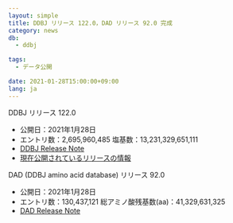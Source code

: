 ```yaml
---
layout: simple
title: DDBJ リリース 122.0，DAD リリース 92.0 完成
category: news
db:
  - ddbj

tags:
  - データ公開

date: 2021-01-28T15:00:00+09:00
lang: ja
---
```


<p><span class="bold">DDBJ リリース 122.0</span><ul class="bottom_space"><li><span class="bold">公開日：</span>2021年1月28日</li><li><span class="bold">エントリ数：</span>2,695,960,485 <span class="bold">塩基数：</span>13,231,329,651,111</li><li><a href="https://ddbj.nig.ac.jp/public/ddbj_database/release_note_archive/ddbj/ddbjrel.122.txt">DDBJ Release Note</a></li><li><a href="/stats/relinfo.html">現在公開されているリリースの情報</a></li></ul><p><span class="bold">DAD (DDBJ amino acid database)  リリース 92.0</span></p><ul><li><span class="bold">公開日：</span>2021年1月28日</li><li><span class="bold">エントリ数：</span>130,437,121 <span class="bold">総アミノ酸残基数(aa)：</span>41,329,631,325</li><li><a href="https://ddbj.nig.ac.jp/public/ddbj_database/release_note_archive/dad/dadrel.92.txt">DAD Release Note</a></li></ul></p>
